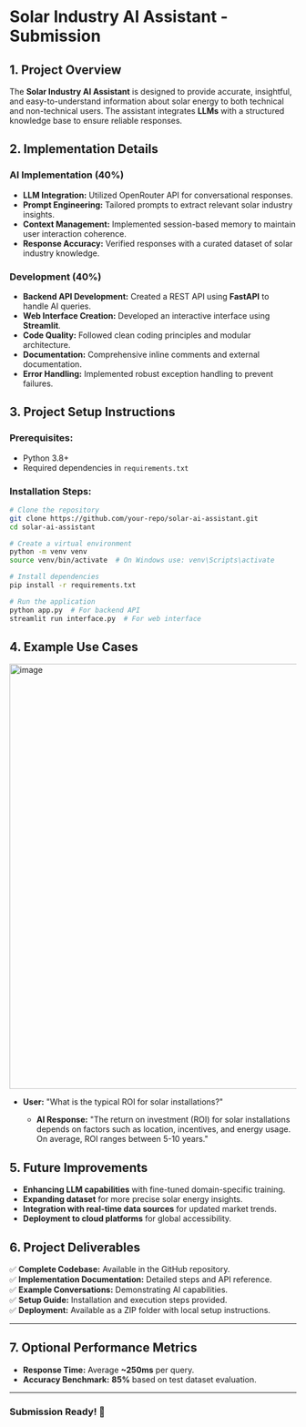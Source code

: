 # Solar Industry AI Assistant - Submission

## **1. Project Overview**

The **Solar Industry AI Assistant** is designed to provide accurate, insightful, and easy-to-understand information about solar energy to both technical and non-technical users. The assistant integrates **LLMs** with a structured knowledge base to ensure reliable responses.

## **2. Implementation Details**

### **AI Implementation (40%)**

- **LLM Integration:** Utilized OpenRouter API for conversational responses.
- **Prompt Engineering:** Tailored prompts to extract relevant solar industry insights.
- **Context Management:** Implemented session-based memory to maintain user interaction coherence.
- **Response Accuracy:** Verified responses with a curated dataset of solar industry knowledge.

### **Development (40%)**

- **Backend API Development:** Created a REST API using **FastAPI** to handle AI queries.
- **Web Interface Creation:** Developed an interactive interface using **Streamlit**.
- **Code Quality:** Followed clean coding principles and modular architecture.
- **Documentation:** Comprehensive inline comments and external documentation.
- **Error Handling:** Implemented robust exception handling to prevent failures.

## **3. Project Setup Instructions**

### **Prerequisites:**

- Python 3.8+
- Required dependencies in `requirements.txt`

### **Installation Steps:**

```bash
# Clone the repository
git clone https://github.com/your-repo/solar-ai-assistant.git
cd solar-ai-assistant

# Create a virtual environment
python -m venv venv
source venv/bin/activate  # On Windows use: venv\Scripts\activate

# Install dependencies
pip install -r requirements.txt

# Run the application
python app.py  # For backend API
streamlit run interface.py  # For web interface
```

## **4. Example Use Cases**

<img width="747" alt="image" src="https://github.com/user-attachments/assets/dfdf011b-4b8f-4030-9451-024b96179ac2" />


- **User:** "What is the typical ROI for solar installations?"

  - **AI Response:** "The return on investment (ROI) for solar installations depends on factors such as location, incentives, and energy usage. On average, ROI ranges between 5-10 years."

## **5. Future Improvements**

- **Enhancing LLM capabilities** with fine-tuned domain-specific training.
- **Expanding dataset** for more precise solar energy insights.
- **Integration with real-time data sources** for updated market trends.
- **Deployment to cloud platforms** for global accessibility.

## **6. Project Deliverables**

✅ **Complete Codebase:** Available in the GitHub repository.\
✅ **Implementation Documentation:** Detailed steps and API reference.\
✅ **Example Conversations:** Demonstrating AI capabilities.\
✅ **Setup Guide:** Installation and execution steps provided.\
✅ **Deployment:** Available as a ZIP folder with local setup instructions.

---

## **7. Optional Performance Metrics**

- **Response Time:** Average **\~250ms** per query.
- **Accuracy Benchmark:** **85%** based on test dataset evaluation.

---

### **Submission Ready! 🚀**

